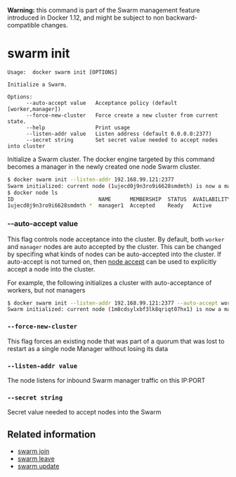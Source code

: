 <!--[metadata]>
+++
title = "swarm init"
description = "The swarm init command description and usage"
keywords = ["swarm, init"]
[menu.main]
parent = "smn_cli"
+++
<![end-metadata]-->

**Warning:** this command is part of the Swarm management feature introduced in Docker 1.12, and might be subject to non backward-compatible changes.

# swarm init

	Usage:	docker swarm init [OPTIONS]

	Initialize a Swarm.

	Options:
	      --auto-accept value   Acceptance policy (default [worker,manager])
	      --force-new-cluster   Force create a new cluster from current state.
	      --help                Print usage
	      --listen-addr value   Listen address (default 0.0.0.0:2377)
	      --secret string       Set secret value needed to accept nodes into cluster

Initialize a Swarm cluster. The docker engine targeted by this command becomes a manager
in the newly created one node Swarm cluster.


```bash
$ docker swarm init --listen-addr 192.168.99.121:2377
Swarm initialized: current node (1ujecd0j9n3ro9i6628smdmth) is now a manager.
$ docker node ls
ID                           NAME      MEMBERSHIP  STATUS  AVAILABILITY  MANAGER STATUS          LEADER
1ujecd0j9n3ro9i6628smdmth *  manager1  Accepted    Ready   Active        Reachable               Yes
```

###	--auto-accept value

This flag controls node acceptance into the cluster. By default, both `worker` and `manager`
nodes are auto accepted by the cluster. This can be changed by specifing what kinds of nodes
can be auto-accepted into the cluster. If auto-accept is not turned on, then
[node accept](node_accept.md) can be used to explicitly accept a node into the cluster.

For example, the following initializes a cluster with auto-acceptance of workers, but not managers


```bash
$ docker swarm init --listen-addr 192.168.99.121:2377 --auto-accept worker
Swarm initialized: current node (1m8cdsylxbf3lk8qriqt07hx1) is now a manager.
```

### `--force-new-cluster`

This flag forces an existing node that was part of a quorum that was lost to restart as a single node Manager without losing its data

### `--listen-addr value`

The node listens for inbound Swarm manager traffic on this IP:PORT

### `--secret string`

Secret value needed to accept nodes into the Swarm

## Related information

* [swarm join](swarm_join.md)
* [swarm leave](swarm_leave.md)
* [swarm update](swarm_update.md)
